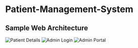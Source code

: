 # Patient-Management-System

## Sample Web Architecture

<!--<img src = "https://github.com/jaigora24/Patient-Management-System/blob/main/img/1.png" alt="Home Page">-->
<img src = "https://github.com/jaigora24/Patient-Management-System/blob/main/img/PatientPortal.png" alt="Patient Details">
<img src = "https://github.com/jaigora24/Patient-Management-System/blob/main/img/AdminLogin.png" alt="Admin Login">
<img src = "https://github.com/jaigora24/Patient-Management-System/blob/main/img/AdminPortal.png" alt="Admin Portal">

<!--
## Final Project

<img src = "" alt = "">
<img src = "" alt = "">
<img src = "" alt = "">
<img src = "" alt = "">
<img src = "" alt = "">

-->
